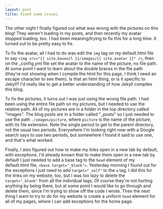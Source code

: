 ```yaml
---
layout: post
title: Fixed some issues.
---
```


The other night I finally figured out what was wrong with the pictures on this blog!  They weren't loading in my posts, and then recently my avatar stopped loading, too.  I had been meaning/trying to fix this for a long time.  It turned out to be pretty easy to fix.  

To fix the avatar, all I had to do was edit the `img` tag on my default.html file to say `<img src="{{ site.baseurl }}/images/{{ site.avatar }}" />`, then on the \_config.yml file set the avatar to the name of the picture, no file path.  At some point I want to learn about the double braces in the file path (they're not showing when I compile the html for this page, I think I need an escape character to see them).  Is that an html thing, or is it specific to Jekyll?  I'd really like to get a better understanding of how Jekyll compiles this blog.

To fix the pictures, it turns out I was just using the wrong file path.  I had been using the entire file path on my pictures, but I needed to use the relative path.  All of my pictures are in a folder in the top directory called "images".  The blog posts are in a folder called "\_posts" so I just needed to use the path `./images/picture`, where `picture` is the name of the picture, with its file extension.  Note the single period to get to the parent directory, not the usual two periods.  Everywhere I'm looking right now with a Google search says to use two periods, but somewhere I found it said to use one, and that's what worked.

Finally, I also figured out how to make my links open in a new tab by default, with exceptions.  I'd already known that to make them open in a new tab by default I just needed to add a base tag to the `head` element of my default.html file, `<base target="_blank">`.  Yesterday morning I found out for the exceptions I just need to add `target="_self"` to the `a` tag.  I did this for the links on my website, too, but I was too lazy to delete the `target="_blank"` from all the individual tags.  Of course they're not hurting anything by being there, but at some point I would like to go through and delete them, since I'm trying to show off the code I wrote.  Then the next thing I want to try to do for my website is create a uniform `head` element for all of my pages, where I can add exceptions for the home page.
